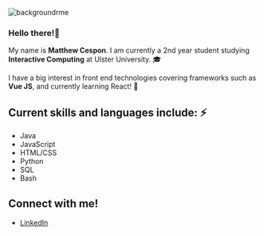 ![backgroundrme](https://github.com/matthewcespon/matthewcespon/assets/98528639/6b946db6-e49b-4a24-adf0-cf4577a4dc58)

### Hello there!👋 

My name is **Matthew Cespon**. I am currently a 2nd year student studying **Interactive Computing** at Ulster University. 🎓

I have a big interest in front end technologies covering frameworks such as **Vue JS**, and currently learning React! 📝

## Current skills and languages include: ⚡
+ Java
+ JavaScript
+ HTML/CSS
+ Python
+ SQL
+ Bash

## Connect with me!
+ [LinkedIn](https://www.linkedin.com/in/matthewcespon)


<!--
**matthewcespon/matthewcespon** is a ✨ _special_ ✨ repository because its `README.md` (this file) appears on your GitHub profile.

Here are some ideas to get you started:

- 🔭 I’m currently working on ...
- 🌱 I’m currently learning ...
- 👯 I’m looking to collaborate on ...
- 🤔 I’m looking for help with ...
- 💬 Ask me about ...
- 📫 How to reach me: ...
- 😄 Pronouns: ...
- ⚡ Fun fact: ...
-->
